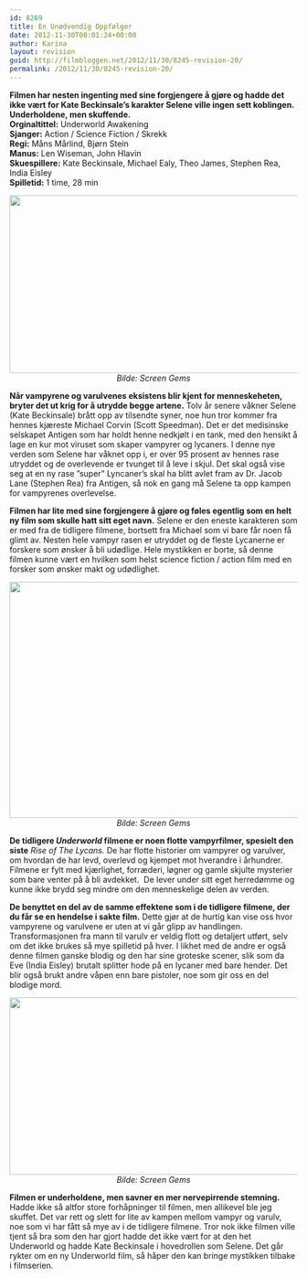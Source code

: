 ```yaml
---
id: 8269
title: En Unødvendig Oppfølger
date: 2012-11-30T00:01:24+00:00
author: Karina
layout: revision
guid: http://filmbloggen.net/2012/11/30/8245-revision-20/
permalink: /2012/11/30/8245-revision-20/
---
```

**Filmen har nesten ingenting med sine forgjengere å gjøre og hadde det ikke vært for Kate Beckinsale’s karakter Selene ville ingen sett koblingen. Underholdene, men skuffende.**  
**Orginaltittel:** Underworld Awakening  
**Sjanger:** Action / Science Fiction / Skrekk  
**Regi:** Måns Mårlind, Bjørn Stein  
**Manus:** Len Wiseman, John Hlavin  
**Skuespillere:** Kate Beckinsale, Michael Ealy, Theo James, Stephen Rea, India Eisley  
**Spilletid:** 1 time, 28 min

<p style="text-align: center">
  <a href="http://filmbloggen.net/?attachment_id=8247" rel="attachment wp-att-8247"><img class="aligncenter size-large wp-image-8247" src="http://filmbloggen.net/wp-content/uploads//2012/11/bilde-05-620x311.jpg" alt="" width="620" height="311" /></a><em>Bilde: Screen Gems</em>
</p>

**Når vampyrene og varulvenes eksistens blir kjent for menneskeheten, bryter det ut krig for å utrydde begge artene.** Tolv år senere våkner Selene (Kate Beckinsale) brått opp av tilsendte syner, noe hun tror kommer fra hennes kjæreste Michael Corvin (Scott Speedman). Det er det medisinske selskapet Antigen som har holdt henne nedkjølt i en tank, med den hensikt å lage en kur mot viruset som skaper vampyrer og lycaners. I denne nye verden som Selene har våknet opp i, er over 95 prosent av hennes rase utryddet og de overlevende er tvunget til å leve i skjul. Det skal også vise seg at en ny rase ”super” Lyncaner’s skal ha blitt avlet fram av Dr. Jacob Lane (Stephen Rea) fra Antigen, så nok en gang må Selene ta opp kampen for vampyrenes overlevelse.

**Filmen har lite med sine forgjengere å gjøre og føles egentlig som en helt ny film som skulle hatt sitt eget navn.** Selene er den eneste karakteren som er med fra de tidligere filmene, bortsett fra Michael som vi bare får noen få glimt av. Nesten hele vampyr rasen er utryddet og de fleste Lycanerne er forskere som ønsker å bli udødlige. Hele mystikken er borte, så denne filmen kunne vært en hvilken som helst science fiction / action film med en forsker som ønsker makt og udødlighet.

<p style="text-align: center">
  <a href="http://filmbloggen.net/?attachment_id=8248" rel="attachment wp-att-8248"><img class="aligncenter size-large wp-image-8248" src="http://filmbloggen.net/wp-content/uploads//2012/11/Bilde-03-620x413.jpg" alt="" width="620" height="413" /></a><em>Bilde: Screen Gems</em>
</p>

**De tidligere _Underworld_ filmene er noen flotte vampyrfilmer, spesielt den siste** _Rise of The Lycans._ De har flotte historier om vampyrer og varulver, om hvordan de har levd, overlevd og kjempet mot hverandre i århundrer. Filmene er fylt med kjærlighet, forræderi, løgner og gamle skjulte mysterier som bare venter på å bli avdekket.  De lever under sitt eget herredømme og kunne ikke brydd seg mindre om den menneskelige delen av verden.

**De benyttet en del av de samme effektene som i de tidligere filmene, der du får se en hendelse i sakte film.** Dette gjør at de hurtig kan vise oss hvor vampyrene og varulvene er uten at vi går glipp av handlingen. Transformasjonen fra mann til varulv er veldig flott og detaljert utført, selv om det ikke brukes så mye spilletid på hver. I likhet med de andre er også denne filmen ganske blodig og den har sine groteske scener, slik som da Eve (India Eisley) brutalt splitter hode på en lycaner med bare hender. Det blir også brukt andre våpen enn bare pistoler, noe som gir oss en del blodige mord.

<p style="text-align: center">
  <a href="http://filmbloggen.net/?attachment_id=8249" rel="attachment wp-att-8249"><img class="aligncenter size-large wp-image-8249" src="http://filmbloggen.net/wp-content/uploads//2012/11/Bilde-02-620x310.jpg" alt="" width="620" height="310" /></a><em>Bilde: Screen Gems</em>
</p>

**Filmen er underholdene, men savner en mer nervepirrende stemning.** Hadde ikke så altfor store forhåpninger til filmen, men allikevel ble jeg skuffet. Det var rett og slett for lite av kampen mellom vampyr og varulv, noe som vi har fått så mye av i de tidligere filmene. Tror nok ikke filmen ville tjent så bra som den har gjort hadde det ikke vært for at den het Underworld og hadde Kate Beckinsale i hovedrollen som Selene. Det går rykter om en ny Underworld film, så håper den kan bringe mystikken tilbake i filmserien.

<div class="video-shortcode">
</div>
